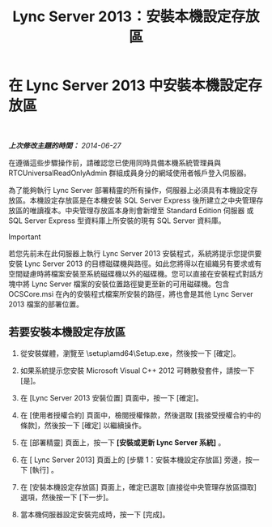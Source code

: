 ﻿---
title: Lync Server 2013：安裝本機設定存放區
TOCTitle: 安裝本機設定存放區
ms:assetid: b563030d-d338-411f-9611-28d5eb4b3238
ms:mtpsurl: https://technet.microsoft.com/zh-tw/library/Gg412874(v=OCS.15)
ms:contentKeyID: 49292076
ms.date: 08/24/2015
mtps_version: v=OCS.15
ms.translationtype: HT
---

# 在 Lync Server 2013 中安裝本機設定存放區

 

_**上次修改主題的時間：** 2014-06-27_

在遵循這些步驟操作前，請確認您已使用同時具備本機系統管理員與 RTCUniversalReadOnlyAdmin 群組成員身分的網域使用者帳戶登入伺服器。

為了能夠執行 Lync Server 部署精靈的所有操作，伺服器上必須具有本機設定存放區。本機設定存放區是在本機安裝 SQL Server Express 後所建立之中央管理存放區的唯讀複本。中央管理存放區本身則會新增至 Standard Edition 伺服器 或 SQL Server Express 型資料庫上所安裝的現有 SQL Server 資料庫。

> [!IMPORTANT]  
> 若您先前未在此伺服器上執行 Lync Server 2013 安裝程式，系統將提示您提供要安裝 Lync Server 2013 的目標磁碟機與路徑。如此您將得以在組織另有要求或有空間疑慮時將檔案安裝至系統磁碟機以外的磁碟機。您可以直接在安裝程式對話方塊中將 Lync Server 檔案的安裝位置路徑變更至新的可用磁碟機。包含 OCSCore.msi 在內的安裝程式檔案所安裝的路徑，將也會是其他 Lync Server 2013 檔案的部署位置。



## 若要安裝本機設定存放區

1.  從安裝媒體，瀏覽至 \\setup\\amd64\\Setup.exe，然後按一下 \[確定\]。

2.  如果系統提示您安裝 Microsoft Visual C++ 2012 可轉散發套件，請按一下 \[是\]。

3.  在 \[Lync Server 2013 安裝位置\] 頁面中，按一下 \[確定\]。

4.  在 \[使用者授權合約\] 頁面中，檢閱授權條款，然後選取 \[我接受授權合約中的條款\]，然後按一下 \[確定\] 以繼續操作。

5.  在 \[部署精靈\] 頁面上，按一下 **\[安裝或更新 Lync Server 系統\]** 。

6.  在 \[ Lync Server 2013\] 頁面上的 \[步驟 1：安裝本機設定存放區\] 旁邊，按一下 \[執行\] 。

7.  在 \[安裝本機設定存放區\] 頁面上，確定已選取 \[直接從中央管理存放區擷取\] 選項，然後按一下 \[下一步\]。

8.  當本機伺服器設定安裝完成時，按一下 \[完成\]。

